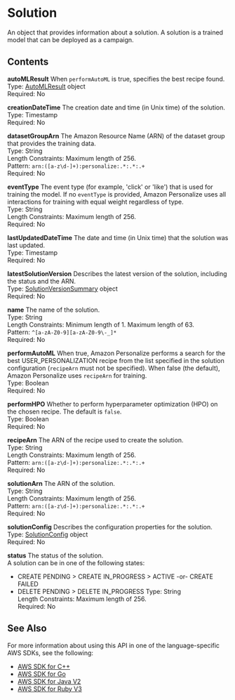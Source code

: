 # Solution<a name="API_Solution"></a>

An object that provides information about a solution\. A solution is a trained model that can be deployed as a campaign\.

## Contents<a name="API_Solution_Contents"></a>

 **autoMLResult**   <a name="personalize-Type-Solution-autoMLResult"></a>
When `performAutoML` is true, specifies the best recipe found\.  
Type: [AutoMLResult](API_AutoMLResult.md) object  
Required: No

 **creationDateTime**   <a name="personalize-Type-Solution-creationDateTime"></a>
The creation date and time \(in Unix time\) of the solution\.  
Type: Timestamp  
Required: No

 **datasetGroupArn**   <a name="personalize-Type-Solution-datasetGroupArn"></a>
The Amazon Resource Name \(ARN\) of the dataset group that provides the training data\.  
Type: String  
Length Constraints: Maximum length of 256\.  
Pattern: `arn:([a-z\d-]+):personalize:.*:.*:.+`   
Required: No

 **eventType**   <a name="personalize-Type-Solution-eventType"></a>
The event type \(for example, 'click' or 'like'\) that is used for training the model\. If no `eventType` is provided, Amazon Personalize uses all interactions for training with equal weight regardless of type\.  
Type: String  
Length Constraints: Maximum length of 256\.  
Required: No

 **lastUpdatedDateTime**   <a name="personalize-Type-Solution-lastUpdatedDateTime"></a>
The date and time \(in Unix time\) that the solution was last updated\.  
Type: Timestamp  
Required: No

 **latestSolutionVersion**   <a name="personalize-Type-Solution-latestSolutionVersion"></a>
Describes the latest version of the solution, including the status and the ARN\.  
Type: [SolutionVersionSummary](API_SolutionVersionSummary.md) object  
Required: No

 **name**   <a name="personalize-Type-Solution-name"></a>
The name of the solution\.  
Type: String  
Length Constraints: Minimum length of 1\. Maximum length of 63\.  
Pattern: `^[a-zA-Z0-9][a-zA-Z0-9\-_]*`   
Required: No

 **performAutoML**   <a name="personalize-Type-Solution-performAutoML"></a>
When true, Amazon Personalize performs a search for the best USER\_PERSONALIZATION recipe from the list specified in the solution configuration \(`recipeArn` must not be specified\)\. When false \(the default\), Amazon Personalize uses `recipeArn` for training\.  
Type: Boolean  
Required: No

 **performHPO**   <a name="personalize-Type-Solution-performHPO"></a>
Whether to perform hyperparameter optimization \(HPO\) on the chosen recipe\. The default is `false`\.  
Type: Boolean  
Required: No

 **recipeArn**   <a name="personalize-Type-Solution-recipeArn"></a>
The ARN of the recipe used to create the solution\.  
Type: String  
Length Constraints: Maximum length of 256\.  
Pattern: `arn:([a-z\d-]+):personalize:.*:.*:.+`   
Required: No

 **solutionArn**   <a name="personalize-Type-Solution-solutionArn"></a>
The ARN of the solution\.  
Type: String  
Length Constraints: Maximum length of 256\.  
Pattern: `arn:([a-z\d-]+):personalize:.*:.*:.+`   
Required: No

 **solutionConfig**   <a name="personalize-Type-Solution-solutionConfig"></a>
Describes the configuration properties for the solution\.  
Type: [SolutionConfig](API_SolutionConfig.md) object  
Required: No

 **status**   <a name="personalize-Type-Solution-status"></a>
The status of the solution\.  
A solution can be in one of the following states:  
+ CREATE PENDING > CREATE IN\_PROGRESS > ACTIVE \-or\- CREATE FAILED
+ DELETE PENDING > DELETE IN\_PROGRESS
Type: String  
Length Constraints: Maximum length of 256\.  
Required: No

## See Also<a name="API_Solution_SeeAlso"></a>

For more information about using this API in one of the language\-specific AWS SDKs, see the following:
+  [AWS SDK for C\+\+](https://docs.aws.amazon.com/goto/SdkForCpp/personalize-2018-05-22/Solution) 
+  [AWS SDK for Go](https://docs.aws.amazon.com/goto/SdkForGoV1/personalize-2018-05-22/Solution) 
+  [AWS SDK for Java V2](https://docs.aws.amazon.com/goto/SdkForJavaV2/personalize-2018-05-22/Solution) 
+  [AWS SDK for Ruby V3](https://docs.aws.amazon.com/goto/SdkForRubyV3/personalize-2018-05-22/Solution) 